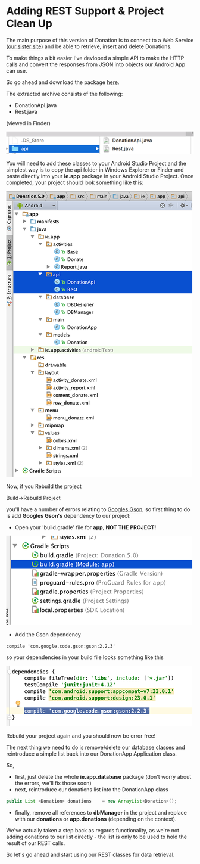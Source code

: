 # Adding REST Support & Project Clean Up

The main purpose of this version of Donation is to connect to a Web Service ([our sister site](http://donationweb-4-0.herokuapp.com)) and be able to retrieve, insert and delete Donations.

To make things a bit easier I've devloped a simple API to make the HTTP calls and convert the responses from JSON into objects our Android App can use.

So go ahead and download the package [here](../archives/api.zip).

The extracted archive consists of the following:

* DonationApi.java
* Rest.java
 
(viewed in Finder)


![](../img/lab6s201.png)
 
  
  
You will need to add these classes to your Android Studio Project and the simplest way is to copy the api folder in Windows Explorer or Finder and paste directly into your <b>ie.app</b> package in your Android Studio Project. Once completed, your project should look something like this:

![](../img/lab6s202.png)

Now, if you Rebuild the project

Build->Rebuild Project

you'll have a number of errors relating to [Googles Gson](https://sites.google.com/site/gson/gson-user-guide), so first thing to do is add <b> Googles Gson's</b> dependency to our project:


- Open your 'build.gradle' file for <b>app</b>, <b>NOT THE PROJECT!</b>
 

![](../img/lab6s203.png)

- Add the Gson dependency

~~~xml
compile 'com.google.code.gson:gson:2.2.3'
~~~

so your dependencies in your build file looks something like this

![](../img/lab6s204.png)

Rebuild your project again and you should now be error free!

The next thing we need to do is remove/delete our database classes and reintroduce a simple list back into our DonationApp Application class.

So, 

* first, just delete the whole <b>ie.app.database</b> package (don't worry about the errors, we'll fix those soon)
* next, reintroduce our donations list into the DonationApp class
~~~java
public List <Donation> donations    = new ArrayList<Donation>();
~~~
* finally, remove all references to <b>dbManager</b> in the project and replace with our <b>donations</b> or <b>app.donations</b> (depending on the context).

We've actually taken a step back as regards functionality, as we're not adding donations to our list directly - the list is only to be used to hold the result of our REST calls.

So let's go ahead and start using our REST classes for data retrieval.



